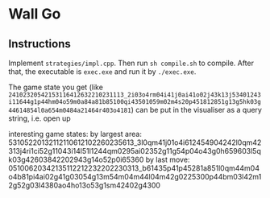# Wall Go

## Instructions

Implement `strategies/impl.cpp`. Then run `sh compile.sh` to compile. After that, the executable is `exec.exe` and run it by `./exec.exe`.

The game state you get (like `24102320542153116412632210231113_2i03o4rm04i41j0ai41o02j43k13j53401243i11644g1p44hm04o59m0a84a81b85100qi43501059m02m4s20p451812851g13g5hk03g44614854l0a654m0484a21464r403o4181`) can be put in the visualiser as a query string, i.e. open up

interesting game states:
by largest area: 53105220132112110612102260235613_3l0qm41j01o4i612454904242l0qm42313j4ri1ci52g11043i14l51l1244qm0295ai02352g11g54p04o43g0h659603l5qk03g42603842202943g14o52p0i65360
by last move: 05100620342135112212232202230313_b61435p41p45281a851l0qm44m04o4b81pi4ai02g41g03054g13m54m04m44l04m42g0225300p44bm03l42m12g52g03l4380ao4ho13o53g1sm42402g4300

```

```
